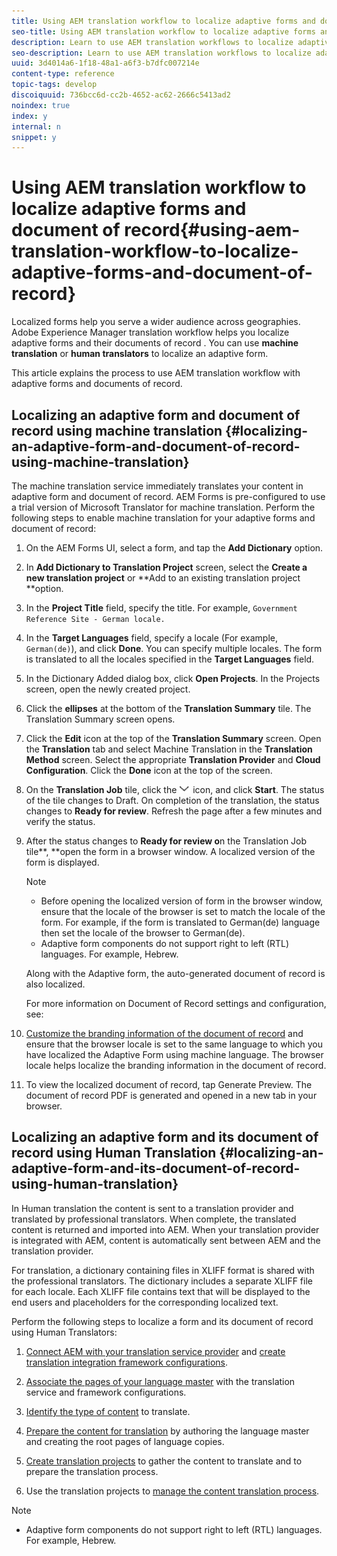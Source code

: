 ```yaml
---
title: Using AEM translation workflow to localize adaptive forms and document of record
seo-title: Using AEM translation workflow to localize adaptive forms and document of record
description: Learn to use AEM translation workflows to localize adaptive forms and document of record.
seo-description: Learn to use AEM translation workflows to localize adaptive forms and document of record.
uuid: 3d4014a6-1f18-48a1-a6f3-b7dfc007214e
content-type: reference
topic-tags: develop
discoiquuid: 736bcc6d-cc2b-4652-ac62-2666c5413ad2
noindex: true
index: y
internal: n
snippet: y
---
```


# Using AEM translation workflow to localize adaptive forms and document of record{#using-aem-translation-workflow-to-localize-adaptive-forms-and-document-of-record}

Localized forms help you serve a wider audience across geographies. Adobe Experience Manager translation workflow helps you localize adaptive forms and their documents of record . You can use **machine translation** or **human translators** to localize an adaptive form.

This article explains the process to use AEM translation workflow with adaptive forms and documents of record.

## Localizing an adaptive form and document of record using machine translation {#localizing-an-adaptive-form-and-document-of-record-using-machine-translation}

The machine translation service immediately translates your content in adaptive form and document of record. AEM Forms is pre-configured to use a trial version of Microsoft Translator for machine translation. Perform the following steps to enable machine translation for your adaptive forms and document of record:

1. On the AEM Forms UI, select a form, and tap the **Add Dictionary** option.
1. In **Add Dictionary to Translation Project** screen, select the **Create a new translation project** or **Add to an existing translation project **option.
1. In the **Project Title** field, specify the title. For example, `Government Reference Site - German locale.`
1. In the **Target Languages** field, specify a locale (For example, `German(de)`), and click **Done**. You can specify multiple locales. The form is translated to all the locales specified in the **Target Languages** field.
1. In the Dictionary Added dialog box, click **Open Projects**. In the Projects screen, open the newly created project.
1. Click the **ellipses** at the bottom of the **Translation Summary** tile. The Translation Summary screen opens.
1. Click the **Edit** icon at the top of the **Translation Summary** screen. Open the **Translation** tab and select Machine Translation in the **Translation Method** screen. Select the appropriate **Translation Provider** and **Cloud Configuration**. Click the **Done** icon at the top of the screen.
1. On the **Translation Job** tile, click the ![](assets/aem62forms_downarrow.png) icon, and click **Start**. The status of the tile changes to Draft. On completion of the translation, the status changes to **Ready for review**. Refresh the page after a few minutes and verify the status.
1. After the status changes to **Ready for review o**n the Translation Job tile**, **open the form in a browser window. A localized version of the form is displayed.

   >[!NOTE]
   >
   >
   >    
   >    
   >    * Before opening the localized version of form in the browser window, ensure that the locale of the browser is set to match the locale of the form. For example, if the form is translated to German(de) language then set the locale of the browser to German(de).
   >    * Adaptive form components do not support right to left (RTL) languages. For example, Hebrew.
   >    
   >

   Along with the Adaptive form, the auto-generated document of record is also localized.

   For more information on Document of Record settings and configuration, see: 

1. [Customize the branding information of the document of record](../../forms/using/generate-document-of-record-for-non-xfa-based-adaptive-forms.md) and ensure that the browser locale is set to the same language to which you have localized the Adaptive Form using machine language. The browser locale helps localize the branding information in the document of record.
1. To view the localized document of record, tap Generate Preview. The document of record PDF is generated and opened in a new tab in your browser.

## Localizing an adaptive form and its document of record using Human Translation {#localizing-an-adaptive-form-and-its-document-of-record-using-human-translation}

In Human translation the content is sent to a translation provider and translated by professional translators. When complete, the translated content is returned and imported into AEM. When your translation provider is integrated with AEM, content is automatically sent between AEM and the translation provider.

For translation, a dictionary containing files in XLIFF format is shared with the professional translators. The dictionary includes a separate XLIFF file for each locale. Each XLIFF file contains text that will be displayed to the end users and placeholders for the corresponding localized text.

Perform the following steps to localize a form and its document of record using Human Translators:

1. [Connect AEM with your translation service provider](../../sites/administering/using/tc-tic.md) and [create translation integration framework configurations](../../sites/administering/using/tc-tic.md).

2. [Associate the pages of your language master](../../sites/administering/using/tc-tic.md) with the translation service and framework configurations.

3. [Identify the type of content](../../sites/administering/using/tc-rules.md) to translate.

4. [Prepare the content for translation](../../sites/administering/using/tc-prep.md) by authoring the language master and creating the root pages of language copies.

5. [Create translation projects](../../sites/administering/using/tc-manage.md) to gather the content to translate and to prepare the translation process.

6. Use the translation projects to [manage the content translation process](../../sites/administering/using/tc-manage.md).

>[!NOTE]
>
>* Adaptive form components do not support right to left (RTL) languages. For example, Hebrew.
>

